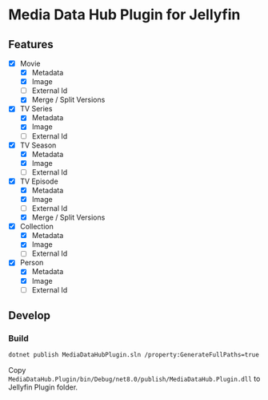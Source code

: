 # Media Data Hub Plugin for Jellyfin

## Features

- [x] Movie
  - [x] Metadata
  - [x] Image
  - [ ] External Id
  - [x] Merge / Split Versions
- [x] TV Series
  - [x] Metadata
  - [x] Image
  - [ ] External Id
- [x] TV Season
  - [x] Metadata
  - [x] Image
  - [ ] External Id
- [x] TV Episode
  - [x] Metadata
  - [x] Image
  - [ ] External Id
  - [x] Merge / Split Versions
- [x] Collection
  - [x] Metadata
  - [x] Image
  - [ ] External Id
- [x] Person
  - [x] Metadata
  - [x] Image
  - [ ] External Id

## Develop

### Build

```sh
dotnet publish MediaDataHubPlugin.sln /property:GenerateFullPaths=true /consoleloggerparameters:NoSummary
```

Copy `MediaDataHub.Plugin/bin/Debug/net8.0/publish/MediaDataHub.Plugin.dll` to Jellyfin Plugin folder.
